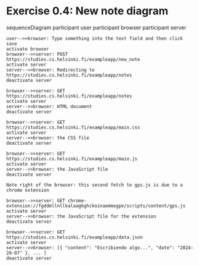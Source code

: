 # Exercise 0.4: New note diagram

sequenceDiagram
    participant user
    participant browser
    participant server

    user-->>browser: Type something into the text field and then click save
    activate browser
    browser-->>server: POST https://studies.cs.helsinki.fi/exampleapp/new_note
    activate server
    server-->>browser: Redirecting to https://studies.cs.helsinki.fi/exampleapp/notes
    deactivate server

    browser-->>server: GET  https://studies.cs.helsinki.fi/exampleapp/notes
    activate server
    server-->>browser: HTML document
    deactivate server

    browser-->>server: GET https://studies.cs.helsinki.fi/exampleapp/main.css
    activate server
    server-->>browser: the CSS file
    deactivate server

    browser-->>server: GET https://studies.cs.helsinki.fi/exampleapp/main.js
    activate server
    server-->>browser: the JavaScript file
    deactivate server

    Note right of the browser: this second fetch to gps.js is due to a chrome extension

    browser-->>server: GET chrome-extension://fgddmllnllkalaagkghckoinaemmogpe/scripts/content/gps.js
    activate server
    server-->>browser: the JavaScript file for the extension
    deactivate server

    browser-->>server: GET https://studies.cs.helsinki.fi/exampleapp/data.json
    activate server
    server-->>browser: [{ "content": "Escribiendo algo...", "date": "2024-20-07" }, ... ]
    deactivate server
